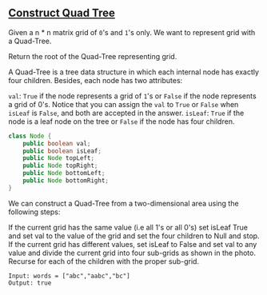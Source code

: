 ## [Construct Quad Tree](https://leetcode.com/problems/construct-quad-tree)
Given a n * n matrix grid of `0`'s and `1`'s only. We want to represent grid with a Quad-Tree.

Return the root of the Quad-Tree representing grid.

A Quad-Tree is a tree data structure in which each internal node has exactly four children. Besides, each node has two attributes:

`val`: `True` if the node represents a grid of `1`'s or `False` if the node represents a grid of 0's. Notice that you can assign the `val` to `True` or `False` when `isLeaf` is `False`, and both are accepted in the answer.
`isLeaf`: `True` if the node is a leaf node on the tree or `False` if the node has four children.
```java
class Node {
    public boolean val;
    public boolean isLeaf;
    public Node topLeft;
    public Node topRight;
    public Node bottomLeft;
    public Node bottomRight;
}
```
We can construct a Quad-Tree from a two-dimensional area using the following steps:

If the current grid has the same value (i.e all 1's or all 0's) set isLeaf True and set val to the value of the grid and set the four children to Null and stop.
If the current grid has different values, set isLeaf to False and set val to any value and divide the current grid into four sub-grids as shown in the photo.
Recurse for each of the children with the proper sub-grid.
```
Input: words = ["abc","aabc","bc"]
Output: true
```

